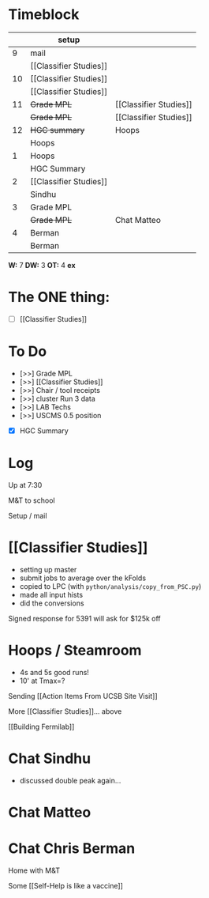 # Timeblock

|     | setup                  |                        |
| --- | ---------------------- | ---------------------- |
| 9   | mail                   |                        |
|     | [[Classifier Studies]] |                        |
| 10  | [[Classifier Studies]] |                        |
|     | [[Classifier Studies]] |                        |
| 11  | ~~Grade MPL~~          | [[Classifier Studies]] |
|     | ~~Grade MPL~~          | [[Classifier Studies]] |
| 12  | ~~HGC summary~~        | Hoops                  |
|     | Hoops                  |                        |
| 1   | Hoops                  |                        |
|     | HGC Summary            |                        |
| 2   | [[Classifier Studies]] |                        |
|     | Sindhu                 |                        |
| 3   | Grade MPL              |                        |
|     | ~~Grade MPL~~          | Chat Matteo            |
| 4   | Berman                 |                        |
|     | Berman                 |                        |

**W:** 7 
**DW:** 3
**OT:** 4
**ex** 
# The ONE thing: 
- [ ] [[Classifier Studies]]


# To Do
- [>>] Grade MPL
- [>>]  [[Classifier Studies]]
- [>>] Chair / tool receipts
- [>>]  cluster Run 3 data
- [>>] LAB Techs
- [>>] USCMS 0.5 position
- [x] HGC Summary


# Log

Up at 7:30

M&T to school

Setup / mail 

# [[Classifier Studies]]
- setting up master
- submit jobs to average over the kFolds
- copied to LPC (with `python/analysis/copy_from_PSC.py`)
- made all input hists
- did the conversions


Signed response for 5391 will ask for $125k off

# Hoops / Steamroom
- 4s and 5s good runs! 
- 10' at Tmax=?

Sending [[Action Items From UCSB Site Visit]]

More [[Classifier Studies]]... above

[[Building Fermilab]]

# Chat Sindhu
- discussed double peak again...

# Chat Matteo


# Chat Chris Berman

Home with M&T

Some [[Self-Help is like a vaccine]]


